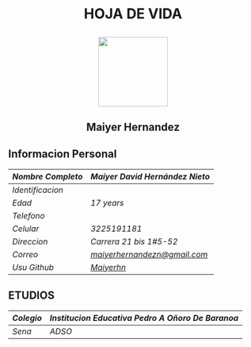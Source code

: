 <center> <h1>HOJA DE VIDA</h1></center>

<center>
<h2>
<img src="https://avatars.githubusercontent.com/u/118492521?v=4"  
height= "140"
width = "140"/>
</h2>
</center>

<center><h2>Maiyer Hernandez</h2></center>

## **Informacion Personal**

| *Nombre Completo*       | *Maiyer David Hernández Nieto*            |
|-------------------------|-------------------------------------------|
| *Identificacion*        |                                           |
| *Edad*                  | *17 years*                                |
| *Telefono*              |                                           |
| *Celular*               | *3225191181*                              |
| *Direccion*             | *Carrera 21 bis 1#5-52*                   |
| *Correo*                | *maiyerhernandezn@gmail.com*              |
| *Usu Github*            | *[Maiyerhn](https://github.com/maiyerhn)* |

## **ETUDIOS**

| *Colegio* | *Institucion Educativa Pedro A Oñoro De Baranoa* |
|-----------|--------------------------------------------------|
| *Sena*    | *ADSO*                                           |